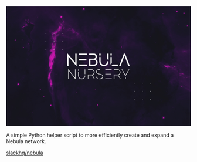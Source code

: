 ![](logo.jpg)

A simple Python helper script to more efficiently create and expand a Nebula network.

[slackhq/nebula](https://github.com/slackhq/nebula/)